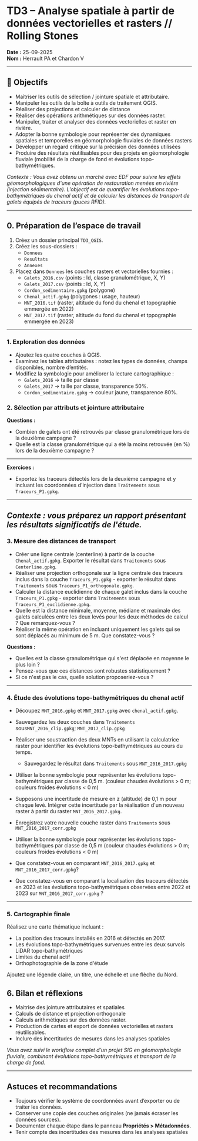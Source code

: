 # TD3 – Analyse spatiale à partir de données vectorielles et rasters // Rolling Stones

**Date :** 25-09-2025  
**Nom :** Herrault PA et Chardon V  

---

## 🎯 Objectifs
- Maîtriser les outils de sélection / jointure spatiale et attributaire.  
- Manipuler les outils de la boîte à outils de traitement QGIS.
- Réaliser des projections et calculer de distance
- Réaliser des opérations arithmétiques sur des données raster.
- Manipuler, traiter et analyser des données vectorielles et raster en rivière.
- Adopter la bonne symbologie pour représenter des dynamiques spatiales et temporelles en géomorphologie fluviales de données rasters
- Développer un regard critique sur la précision des données utilisées  
- Produire des résultats réutilisables pour des projets en géomorphologie fluviale (mobilité de la charge de fond et évolutions topo-bathymétriques.  

*Contexte : Vous avez obtenu un marché avec EDF pour suivre les effets géomorphologiques d'une opération de restauration menées en rivière (injection sédimentaire). L'objectif est de quantifier les évolutions topo-bathymétriques du chenal actif et de calculer les distances de transport de galets équipés de traceurs (puces RFID).*  

---

## 0. Préparation de l’espace de travail
1. Créez un dossier principal `TD3_QGIS`.  
2. Créez les sous-dossiers :  
   - `Donnees`  
   - `Resultats`  
   - `Annexes`  
3. Placez dans `Donnees` les couches rasters et vectorielles fournies :  
   - `Galets_2016.csv` (points : Id, classe granulométrique, X, Y)
   - `Galets_2017.csv` (points : Id, X, Y)
   - `Cordon_sedimentaire.gpkg` (polygone)  
   - `Chenal_actif.gpkg` (polygones : usage, hauteur)  
   - `MNT_2016.tif` (raster, altitude du fond du chenal et topographie emmergée en 2022)  
   - `MNT_2017.tif` (raster, altitude du fond du chenal et tppographie emmergée en 2023)
---

### 1. Exploration des données
- Ajoutez les quatre couches à QGIS.  
- Examinez les tables attributaires : notez les types de données, champs disponibles, nombre d’entités.  
- Modifiez la symbologie pour améliorer la lecture cartographique :  
  - `Galets_2016` → taille par classe  
  - `Galets_2017` → taille par classe, transparence 50%.  
  - `Cordon_sedimentaire.gpkg` → couleur jaune, transparence 80%.  

### 2. Sélection par attributs et jointure attributaire

**Questions :**  
- Combien de galets ont été retrouvés par classe granulométrique lors de la deuxième campagne ?
- Quelle est la classe granulométrique qui a été la moins retrouvée (en %) lors de la deuxième campagne ?
  
---
**Exercices :**  
- Exportez les traceurs détectés lors de la deuxième campagne et y incluant les coordonnées d'injection dans `Traitements` sous `Traceurs_P1.gpkg`.  
---
*Contexte : vous préparez un rapport présentant les résultats significatifs de l'étude.*  
---

### 3. Mesure des distances de transport 
- Créer une ligne centrale (centerline) à partir de la couche `Chenal_actif.gpkg`. Exporter le résultat dans `Traitements` sous `Centerline.gpkg`.  
- Réaliser une projection orthogonale sur la ligne centrale des traceurs inclus dans la couche `Traceurs_P1.gpkg` - exporter le résultat dans `Traitements` sous `Traceurs_P1_orthogonale.gpkg`.  
- Calculer la distance euclidienne de chaque galet inclus dans la couche `Traceurs_P1.gpkg` - exporter dans `Traitements` sous `Traceurs_P1_euclidienne.gpkg`.
- Quelle est la distance minimale, moyenne, médiane et maximale des galets calculées entre les deux levés pour les deux méthodes de calcul ? Que remarquez-vous ?
- Réaliser la même opération en incluant uniquement les galets qui se sont déplacés au minimum de 5 m. Que constatez-vous ?

**Questions :**  
- Quelles est la classe granulométrique qui s'est déplacée en moyenne le plus loin ? 
- Pensez-vous que ces distances sont robustes statistiquement ?
- Si ce n'est pas le cas, quelle solution proposeriez-vous ?

---

### 4. Étude des évolutions topo-bathymétriques du chenal actif 
- Découpez `MNT_2016.gpkg` et `MNT_2017.gpkg` avec `chenal_actif.gpkg`.  
- Sauvegardez les deux couches dans `Traitements` sous`MNT_2016_clip.gpkg`; `MNT_2017_clip.gpkg` 
- Réaliser une soustraction des deux MNTs en utilisant la calculatrice raster pour identifier les évolutions topo-bathymétriques au cours du temps.
  - Sauvegardez le résultat dans `Traitements` sous `MNT_2016_2017.gpkg`
- Utiliser la bonne symbologie pour représenter les évolutions topo-bathymétriques par classe de 0,5 m. (couleur chaudes évolutions > 0 m; couleurs froides évolutions < 0 m)
 
- Supposons une incertitude de mesure en z (altitude) de 0,1 m pour chaque levé. Intégrer cette incertitude par la réalisation d'un nouveau raster à partir du raster `MNT_2016_2017.gpkg`.
- Enregistrez votre nouvelle couche raster dans `Traitements` sous `MNT_2016_2017_corr.gpkg`
- Utiliser la bonne symbologie pour représenter les évolutions topo-bathymétriques par classe de 0,5 m (couleur chaudes évolutions > 0 m; couleurs froides évolutions < 0 m)
- Que constatez-vous en comparant `MNT_2016_2017.gpkg` et `MNT_2016_2017_corr.gpkg`?
- Que constatez-vous en comparant la localisation des traceurs détectés en 2023 et les évolutions topo-bathymétriques observées entre 2022 et 2023 sur `MNT_2016_2017_corr.gpkg` ?
     
---

### 5. Cartographie finale
Réalisez une carte thématique incluant :  
- La position des traceurs installés en 2016 et détectés en 2017.
- Les évolutions topo-bathymétriques survenues entre les deux survols LiDAR topo-bathymétriques
- Limites du chenal actif
- Orthophotographie de la zone d'étude  

Ajoutez une légende claire, un titre, une échelle et une flèche du Nord.  

## 6. Bilan et réflexions
- Maitrise des jointure attributaires et spatiales
- Calculs de distance et projection orthogonale
- Calculs arithmétiques sur des données raster.  
- Production de cartes et export de données vectorielles et rasters réutilisables.
- Inclure des incertitudes de mesures dans les analyses spatiales

*Vous avez suivi le workflow complet d’un projet SIG en géomorphologie fluviale, combinant évolutions topo-bathymétriques et transport de la charge de fond.*  

---

## Astuces et recommandations
- Toujours vérifier le système de coordonnées avant d’exporter ou de traiter les données.  
- Conserver une copie des couches originales (ne jamais écraser les données sources).  
- Documenter chaque étape dans le panneau **Propriétés > Métadonnées**.
- Tenir compte des incertitudes des mesures dans les analyses spatiales
